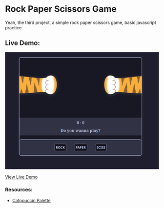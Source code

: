 # Rock Paper Scissors Game
Yeah, the third project, a simple rock paper scissors game, basic javascript practice.

## Live Demo:

![demo](public/demo.png)

[View Live Demo](https://jasmirmd.github.io/odin-rock-paper-scissors/)

### Resources:
- [Catppuccin Palette](https://catppuccin.com/palette)